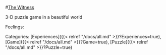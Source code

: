#[The Witness](https://store.steampowered.com/app/210970/The_Witness/)

3-D puzzle game in a beautiful world

Feelings: 

Categories: [Experiences]({{< relref "/docs/all.md" >}}?Experiences=true), [Game]({{< relref "/docs/all.md" >}}?Game=true), [Puzzle]({{< relref "/docs/all.md" >}}?Puzzle=true)
